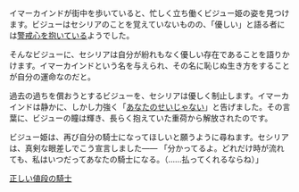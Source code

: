 <!-- title: どの世界でも騎士 -->
<!-- relationship: Protector -->

イマーカインドが街中を歩いていると、忙しく立ち働くビジュー姫の姿を見つけます。ビジューはセシリアのことを覚えていないものの、「優しい」と語る者には[警戒心を抱いている](https://www.youtube.com/live/cyLsX20esBE?t=7233s)ようでした。

そんなビジューに、セシリアは自分が紛れもなく優しい存在であることを語りかけます。イマーカインドという名を与えられ、その名に恥じぬ生き方をすることが自分の運命なのだと。

過去の過ちを償おうとするビジューを、セシリアは優しく制止します。イマーカインドは静かに、しかし力強く「[あなたのせいじゃない](https://www.youtube.com/live/cyLsX20esBE?t=7267s)」と告げました。その言葉に、ビジューの瞳は輝き、長らく抱えていた重荷から解放されたのです。

ビジュー姫は、再び自分の騎士になってほしいと願うように尋ねます。セシリアは、真剣な眼差しでこう宣言しました――
「分かってるよ。どれだけ時が流れても、私はいつだってあなたの騎士になる。（……払ってくれるならね）」

[正しい値段の騎士](#embed:https://www.youtube.com/live/cyLsX20esBE?si=SrHdLjspnMEAXTDG&t=7344)